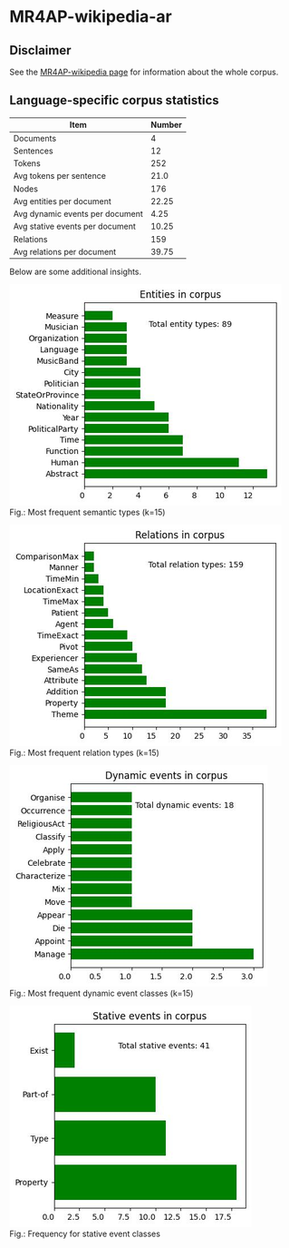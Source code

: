 # MR4AP-wikipedia-ar

## Disclaimer

See the [MR4AP-wikipedia page](../../README.md) for information about the whole corpus.

## Language-specific corpus statistics

| Item                            | Number |
|---------------------------------|--------|
| Documents                       | 4      |
| Sentences                       | 12     |
| Tokens                          | 252    |
| Avg tokens per sentence         | 21.0   |
| Nodes                           | 176    |
| Avg entities per document       | 22.25  |
| Avg dynamic events per document | 4.25   |
| Avg stative events per document | 10.25  |
| Relations                       | 159    |
| Avg relations per document      | 39.75  |

Below are some additional insights.

![Semantic types in corpus](../../img/semantic_types_ar.jpg)  
Fig.: Most frequent semantic types (k=15)

![Relations in corpus](../../img/relations_ar.jpg)  
Fig.: Most frequent relation types (k=15)

![Dynamic events in corpus](../../img/dynamic_events_ar.jpg)  
Fig.: Most frequent dynamic event classes (k=15)

![Stative events in corpus](../../img/stative_events_ar.jpg)  
Fig.: Frequency for stative event classes
